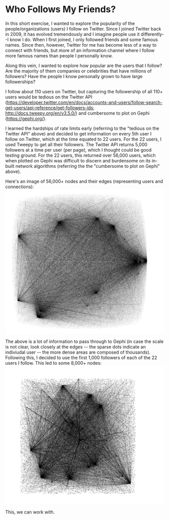 # Who Follows My Friends? 

In this short exercise, I wanted to explore the popularity of the people/organizations (users) I follow on Twitter. 
Since I joined Twitter back in 2009, it has evolved tremendously and I imagine people use it differently--I know I do. 
When I first joined, I only followed friends and some famous names. Since then, however, Twitter for me has become less of a way to connect with friends, but more of an information channel where I follow more famous names than people I personally know. 

Along this vein, I wanted to explore how popular are the users that I follow? Are the majority of them companies or celebrities that have millions of followers? Have the people I know personally grown to have large followerships? 

I follow about 110 users on Twitter, but capturing the followership of all 110+ users would be tedious on the Twitter API (https://developer.twitter.com/en/docs/accounts-and-users/follow-search-get-users/api-reference/get-followers-ids; http://docs.tweepy.org/en/v3.5.0/) and cumbersome to plot on Gephi (https://gephi.org/). 

I learned the hardships of rate limits early (referring to the "tedious on the Twitter API" above) and decided to get information on every 5th user I follow on Twitter, which at the time equated to 22 users. For the 22 users, I used Tweepy to get all their followers. The Twitter API returns 5,000 followers at a time per user (per page), which I thought could be good testing ground. For the 22 users, this returned over 56,000 users, which when plotted on Gephi was difficult to discern and burdensome on its in-built network algorithms (referring the the "cumbersome to plot on Gephi" above). 

Here's an image of 56,000+ nodes and their edges (representing users and connections): 
![alt text](./56000nodes.png)

The above is a lot of information to pass through to Gephi (in case the scale is not clear, look closely at the edges -- the sparse dots indicate an indiviudal user -- the more dense areas are composed of thousands). Following this, I decided to use the first 1,000 followers of each of the 22 users I follow. This led to some 8,000+ nodes: 
![alt text](./8000nodes.png)

This, we can work with. 
